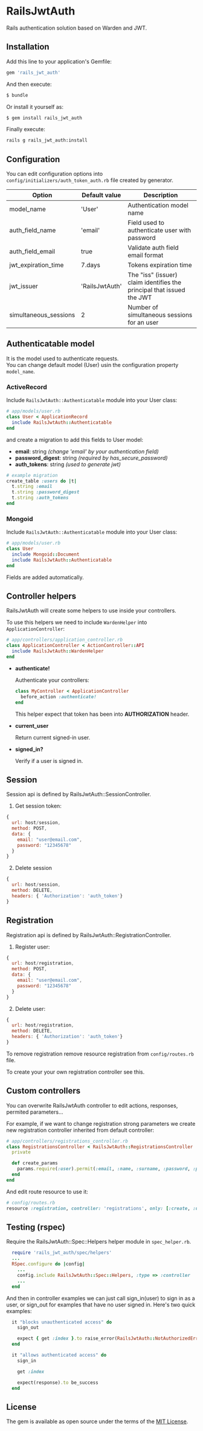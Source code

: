 # RailsJwtAuth
Rails authentication solution based on Warden and JWT.

## Installation
Add this line to your application's Gemfile:

```ruby
gem 'rails_jwt_auth'
```

And then execute:
```bash
$ bundle
```

Or install it yourself as:
```bash
$ gem install rails_jwt_auth
```

Finally execute:
```bash
rails g rails_jwt_auth:install
```

## Configuration
You can edit configuration options into `config/initializers/auth_token_auth.rb` file created by generator.

| Option                  | Default value | Description |
| ----                    | ----          | ----          |
| model_name              | 'User'        | Authentication model name |
| auth_field_name         | 'email'       | Field used to authenticate user with password |
| auth_field_email        | true          | Validate auth field email format |
| jwt_expiration_time     | 7.days        | Tokens expiration time |
| jwt_issuer              | 'RailsJwtAuth'         | The "iss" (issuer) claim identifies the principal that issued the JWT |
| simultaneous_sessions   | 2             | Number of simultaneous sessions for an user |



## Authenticatable model

It is the model used to authenticate requests.  
You can change default model (User) usin the configuration property
`model_name`.

### ActiveRecord
Include `RailsJwtAuth::Authenticatable` module into your User class:

```ruby
# app/models/user.rb
class User < ApplicationRecord
  include RailsJwtAuth::Authenticatable
end
```

and create a migration to add this fields to User model:

* **email**: string _(change 'email' by your authentication field)_
* **password_digest**: string _(required by has_secure_password)_
* **auth_tokens**: string _(used to generate jwt)_

```ruby
# example migration
create_table :users do |t|
  t.string :email
  t.string :password_digest
  t.string :auth_tokens
end
```


### Mongoid
Include `RailsJwtAuth::Authenticatable` module into your User class:

```ruby
# app/models/user.rb
class User
  include Mongoid::Document
  include RailsJwtAuth::Authenticatable
end
```

Fields are added automatically.


## Controller helpers

RailsJwtAuth will create some helpers to use inside your controllers.

To use this helpers we need to include `WardenHelper` into `ApplicationController`:

```ruby
# app/controllers/application_controller.rb
class ApplicationController < ActionController::API
  include RailsJwtAuth::WardenHelper
end
```

* **authenticate!**

  Authenticate your controllers:

  ```ruby
  class MyController < ApplicationController
    before_action :authenticate!
  end
  ```
  This helper expect that token has been into **AUTHORIZATION** header.

* **current_user**

  Return current signed-in user.

* **signed_in?**

  Verify if a user is signed in.


## Session
Session api is defined by RailsJwtAuth::SessionController.

1. Get session token:

```js
{
  url: host/session,
  method: POST,
  data: {
    email: "user@email.com",
    password: "12345678"
  }
}
```

2. Delete session

```js
{
  url: host/session,
  method: DELETE,
  headers: { 'Authorization': 'auth_token'}
}
```


## Registration
Registration api is defined by RailsJwtAuth::RegistrationController.

1. Register user:

```js
{
  url: host/registration,
  method: POST,
  data: {
    email: "user@email.com",
    password: "12345678"
  }
}
```

2. Delete user:

```js
{
  url: host/registration,
  method: DELETE,
  headers: { 'Authorization': 'auth_token'}
}
```

To remove registration remove resource registration from
`config/routes.rb` file.

To create your your own registration controller see this.


## Custom controllers

You can overwrite RailsJwtAuth controller to edit actions, responses,
permited parameters...

For example, if we want to change registration strong parameters we
create new registration controller inherited from default controller:


```ruby
# app/controllers/registrations_controller.rb
class RegistrationsController < RailsJwtAuth::RegistrationsController
  private

  def create_params
    params.require(:user).permit(:email, :name, :surname, :password, :password_confirmation)
  end
end
```

And edit route resource to use it:

```ruby
# config/routes.rb
resource :registration, controller: 'registrations', only: [:create, :update, :destroy]

```

## Testing (rspec)

Require the RailsJwtAuth::Spec::Helpers helper module in `spec_helper.rb`.

```ruby
  require 'rails_jwt_auth/spec/helpers'
  ...
  RSpec.configure do |config|
    ...
    config.include RailsJwtAuth::Spec::Helpers, :type => :controller
    ...
  end
```

And then in controller examples we can just call sign_in(user) to sign in as a user, or sign_out for examples that have no user signed in. Here's two quick examples:

```ruby
  it "blocks unauthenticated access" do
    sign_out

    expect { get :index }.to raise_error(RailsJwtAuth::NotAuthorizedError)
  end

  it "allows authenticated access" do
    sign_in

    get :index

    expect(response).to be_success
  end
```


## License
The gem is available as open source under the terms of the [MIT License](http://opensource.org/licenses/MIT).
